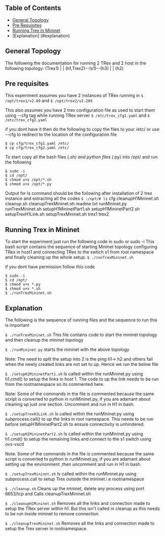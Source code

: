 ## Table of Contents
* [General Topology](#general-topology)
* [Pre Requisites](#pre-requisites)
* [Running Trex in Mininet](#running-trex-in-mininet)
* [Explanation] (#explanation)

## General Topology
The following the documentation for running 2 TRex and 2 host in the following topology: 
                  (Trex1)
		     |
	             |
 	(h1,Trex2)--(s1)--(h3)
		     |
		     |
		   (h2)

## Pre requisites
This experiment assumes you have 2 instances of TRex running in 
`$ /opt/trex1/v2.89` 
and 
`$ /opt/trex2/v2.289` 

This also assumes you have 2 trex configuration file as used to start them using --cfg tag while running TRex server 
`$ /etc/trex_cfg1.yaml` 
and 
`$ /etc/trex_cfg2.yaml`

if you dont have it then do the following to copy the files to your /etc/ or use --cfg to redirect to the location of the configuration file
```
$ cp cfg/trex_cfg1.yaml /etc/
$ cp cfg/trex_cfg2.yaml /etc/
```

To start copy all the bash files (*.sh) and python files (*.py) into /opt/ and run the following
```
$ sudo -i
$ cd /opt/
$ chmod u+x /opt/*.sh
$ chmod u+x /opt/*.py
```

Output for ls command should be the following after installation of 2 trex instance and extracting all the codes
`$ :/opt/# ls`
cfg   cleanupH1Mininet.sh  cleanup.sh  cleanupTrexMininet.sh  readme.txt  runMininet.py  runTrexMininet.sh  setupH1MininetPart1.sh  setupH1MininetPart2.sh  setupTrexH1Link.sh  setupTrexMininet.sh
trex1 trex2

## Running Trex in Mininet
To start the experiment just run the following code in sudo or sudo -i
This bash script contains the sequence of starting Mininet topology configuring TRex in host1 and connecting TRex to the swtich s1 from root namespace and finally cleaning up the whole setup.
`$ ./runTrexMininet.sh`

if you dont have permission follow this code
```
$ sudo -i
$ cd /opt/
$ chmod u+x *.py
$ chmod u+x *.sh
$ ./runTrexMininet.sh
```

## Explanation
The following is the sequence of running files and the sequence to run this is important

`$ ./runTrexMininet.sh`
	This file contains code to start the mininet topology and then cleanup the mininet topology

`$ ./runMininet.py`
	starts the mininet with the above topology

Note: The need to split the setup into 2 is the ping h1-> h2 and others fail when the newly created links are not set to up. Hence we run the below file

`$ ./setupH1MininetPart1.sh`
	Is called within the runMininet.py using h1.cmd() to setup the links in host 1. The code to up the link needs to be run from the rootnamespace so its commented here.

Note: Some of the commands in the file is commented because the same script is converted to python in runMininet.py, if you are adamant about cleaning up just one section. Uncomment and run in H1 in bash.

`$ ./setupTrexH1Link.sh`
	Is called within the runMininet.py using subprocess.call() to up the links in root namespace. This needs to be run before setupH1MininetPart2.sh to ensure connectivity is unhindered.

`$ ./setupH1MininetPart2.sh`
	Is called within the runMininet.py using h1.cmd() to setup the remaining links and connect to the s1 switch using ovs-vsctl 

Note: Some of the commands in the file is commented because the same script is converted to python in runMininet.py, if you are adamant about setting up the environment ,then uncomment and run in H1 in bash.

`$ ./setupTrexMininet.sh`
	Is called within the runMininet.py using subprocess.call to setup Trex outside the mininet i.e rootnamespace

`$ ./cleanup.sh`
	Cleans up the mininet, delete any process using port 6653/tcp and Calls cleanupTrexMininet.sh

`$ ./cleanupH1Mininet.sh`
	Removes all the links and connection made to setup the TRex server within h1. But this isn't called in cleanup as this needs to be run inside mininet to remove connection.

`$ ./cleanupTrexMininet.sh`
	Removes all the links and connection made to setup the Trex server in rootnamespace.

